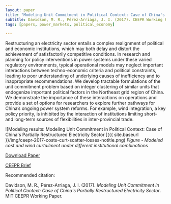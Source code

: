 ```yaml
---
layout: paper
title: "Modeling Unit Commitment in Political Context: Case of China's Partially Restructured Electricity Sector"
subtitle: Davidson, M. R., Pérez-Arriaga, J. I. (2017). CEEPR Working Paper.
tags: [papers, power_markets, political_economy]

---
```



Restructuring an electricity sector entails a complex realignment of political and economic institutions, which may both delay and distort the achievement of satisfactorily competitive conditions. In research and planning for policy interventions in power systems under these varied regulatory environments, typical operational models may neglect important interactions between techno-economic criteria and political constraints, leading to poor understanding of underlying causes of inefficiency and to inappropriate recommendations. We develop tractable formulations of the unit commitment problem based on integer clustering of similar units that endogenize important political factors in the Northeast grid region of China. We demonstrate the importance of these interactions on operations and provide a set of options for researchers to explore further pathways for China’s ongoing power system reforms. For example, wind integration, a key policy priority, is inhibited by the interaction of institutions limiting short- and long-term sources of flexibilities in inter-provincial trade.

![Modeling results: Modeling Unit Commitment in Political Context: Case of China's Partially Restructured Electricity Sector ]({{ site.baseurl }}/img/ceepr-2017-costs-curt-scatter-losses-notitle.png) _Figure - Modeled cost and wind curtailment under different institutional combinations_


[Download Paper](/papers/Davidson_CEEPR_2017-010.pdf)

[CEEPR Brief](http://ceepr.mit.edu/publications/working-papers/663)

Recommended citation:

Davidson, M. R., Pérez-Arriaga, J. I. (2017). _Modeling Unit Commitment in Political Context: Case of China's Partially Restructured Electricity Sector_. MIT CEEPR Working Paper.
